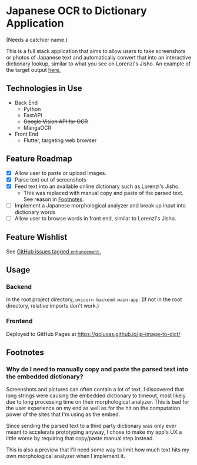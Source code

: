 # Japanese OCR to Dictionary Application

(Needs a catchier name.)

This is a full stack application that aims to allow users to take screenshots or photos of Japanese text and automatically convert that into an interactive dictionary lookup, similar to what you see on Lorenzi's Jisho. An example of the target output [here.](https://jisho.hlorenzi.com/search/%E3%81%8A%E5%89%8D%E3%81%AE%E6%AC%A1%E3%81%AE%E3%82%BB%E3%83%AA%E3%83%95%E3%81%AF%E3%80%8C%E3%81%82%E3%81%A3%EF%BC%81%E5%87%84%E3%81%84%E3%81%A7%E3%81%99%E3%81%AD%E3%80%8D%E3%81%A8%E8%A8%80%E3%81%86%EF%BC%81/3)

## Technologies in Use

- Back End
  - Python
  - FastAPI
  - ~~Google Vision API for OCR~~
  - MangaOCR
- Front End
  - Flutter, targeting web browser

## Feature Roadmap

- [x] Allow user to paste or upload images.
- [x] Parse text out of screenshots
- [x] Feed text into an available online dictionary such as Lorenzi's Jisho.
  - This was replaced with manual copy and paste of the parsed text. See reason in [Footnotes](#footnotes).
- [ ] Implement a Japanese morphological analyzer and break up input into dictionary words
- [ ] Allow user to browse words in front end, similar to Lorenzi's Jisho.

## Feature Wishlist

See [GitHub issues tagged `enhancement`.](https://github.com/Goluxas/jp-image-to-dict/issues?q=is%3Aissue+is%3Aopen+label%3Aenhancement)

## Usage

### Backend

In the root project directory, `uvicorn backend.main:app`. (If not in the root directory, relative imports don't work.)

### Frontend

Deployed to GitHub Pages at https://goluxas.github.io/jp-image-to-dict/

## Footnotes

### Why do I need to manually copy and paste the parsed text into the embedded dictionary?

Screenshots and pictures can often contain a lot of text. I discovered that long strings were causing the embedded dictionary to timeout, most likely due to long processing time on their morphological analyzer. This is bad for the user experience on my end as well as for the hit on the computation power of the sites that I'm using as the embed.

Since sending the parsed text to a third party dictionary was only ever meant to accelerate prototyping anyway, I chose to make my app's UX a little worse by requiring that copy/paste manual step instead.

This is also a preview that I'll need some way to limit how much text hits my own morphological analyzer when I implement it.

